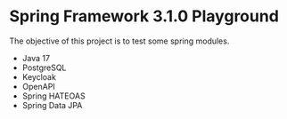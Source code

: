 # Spring Framework 3.1.0 Playground

The objective of this project is to test some spring modules.

- Java 17
- PostgreSQL
- Keycloak
- OpenAPI
- Spring HATEOAS
- Spring Data JPA